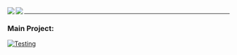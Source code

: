 <!--
**Xithrius/Xithrius** is a ✨ _special_ ✨ repository because its `README.md` (this file) appears on your GitHub profile.

Here are some ideas to get you started:

- 🔭 I’m currently working on ...
- 🌱 I’m currently learning ...
- 👯 I’m looking to collaborate on ...
- 🤔 I’m looking for help with ...
- 💬 Ask me about ...
- 📫 How to reach me: ...
- 😄 Pronouns: ...
- ⚡ Fun fact: ...
-->



<img align="left" src="https://github-readme-stats.vercel.app/api?username=Xithrius&count_private=true&show_icons=true&hide_border=true"/>
<img align="left" src="https://github-readme-stats.vercel.app/api/top-langs/?username=Xithrius&layout=compact&hide_border=true"/>

<hr>

### Main Project:

[![Testing](https://github-readme-stats.vercel.app/api/pin/?username=Xithrius&repo=Xythrion)](https://github.com/Xithrius/Xythrion)
